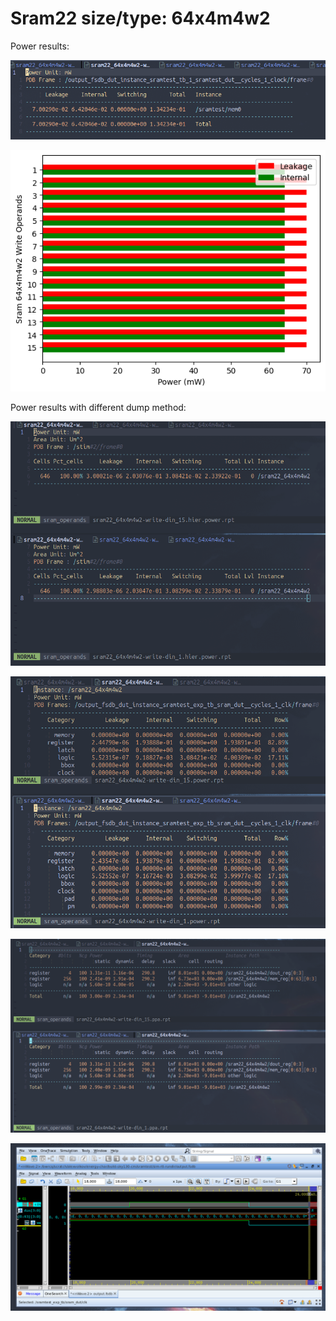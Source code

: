 Sram22 size/type: 64x4m4w2
==========================

Power results: 

![Local Image](/sramtest_images/power_rpt.png)

![Local Image](/sramtest_images/bar_chart.png)

Power results with different dump method:

![Local Image](/different_dump_method/din_1_vs_15_HIER_POWER_RPT.png)

![Local Image](/different_dump_method/din_1_vs_15_POWER_RPT.png)

![Local Image](/different_dump_method/din_1_vs_15_PPA_RPT.png)

![Local Image](/different_dump_method/waveform_example.png)

